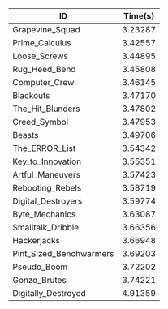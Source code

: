 |ID|Time(s)|
|-|-|
|Grapevine_Squad|3.23287|
|Prime_Calculus|3.42557|
|Loose_Screws|3.44895|
|Rug_Heed_Bend|3.45808|
|Computer_Crew|3.46145|
|Blackouts|3.47170|
|The_Hit_Blunders|3.47802|
|Creed_Symbol|3.47953|
|Beasts|3.49706|
|The_ERROR_List|3.54342|
|Key_to_Innovation|3.55351|
|Artful_Maneuvers|3.57423|
|Rebooting_Rebels|3.58719|
|Digital_Destroyers|3.59774|
|Byte_Mechanics|3.63087|
|Smalltalk_Dribble|3.66356|
|Hackerjacks|3.66948|
|Pint_Sized_Benchwarmers|3.69203|
|Pseudo_Boom|3.72202|
|Gonzo_Brutes|3.74221|
|Digitally_Destroyed|4.91359|
